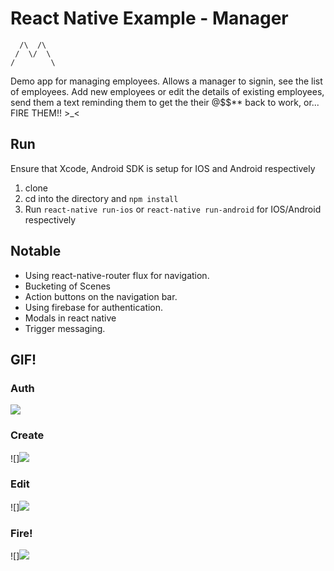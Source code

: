 # React Native Example - Manager

```
  /\  /\
 /  \/  \
/        \
```

Demo app for managing employees. Allows a manager to signin, see the list of employees. Add new employees or edit the details of existing
employees, send them a text reminding them to get the their @$$** back to work, or... FIRE THEM!! >_<

## Run

Ensure that Xcode, Android SDK is setup for IOS and Android respectively

1. clone
2. cd into the directory and `npm install`
3. Run `react-native run-ios` or `react-native run-android` for IOS/Android respectively

## Notable

* Using react-native-router flux for navigation.
* Bucketing of Scenes
* Action buttons on the navigation bar.
* Using firebase for authentication.
* Modals in react native
* Trigger messaging.

## GIF!

### Auth

![](gif/auth.gif)

### Create

![]![](gif/create.gif)

### Edit

![]![](gif/edit.gif)

### Fire!

![]![](gif/fire.gif)


